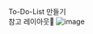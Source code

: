 To-Do-List 만들기
<br>
참고 레이아웃🎨
![image](https://user-images.githubusercontent.com/64009005/110102604-5660c800-7de8-11eb-9ab8-d884893d9a7b.png)
